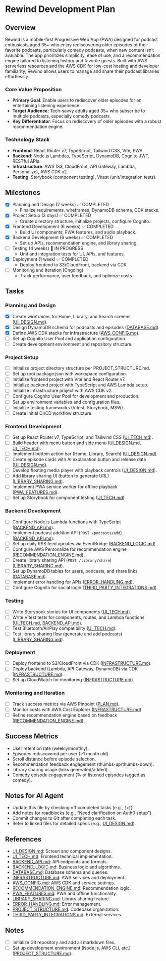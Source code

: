 # Rewind Development Plan

## Overview

Rewind is a mobile-first Progressive Web App (PWA) designed for podcast enthusiasts aged 35+ who enjoy rediscovering older episodes of their favorite podcasts, particularly comedy podcasts, when new content isn’t available. The app prioritizes simplicity, ease of use, and a recommendation engine tailored to listening history and favorite guests. Built with AWS serverless resources and the AWS CDK for low-cost hosting and developer familiarity, Rewind allows users to manage and share their podcast libraries effortlessly.

### Core Value Proposition

- **Primary Goal**: Enable users to rediscover older episodes for an entertaining listening experience.
- **Target Audience**: Tech-savvy adults aged 35+ who subscribe to multiple podcasts, especially comedy podcasts.
- **Key Differentiator**: Focus on rediscovery of older episodes with a robust recommendation engine.

### Technology Stack

- **Frontend**: React Router v7, TypeScript, Tailwind CSS, Vite, PWA.
- **Backend**: Node.js Lambdas, TypeScript, DynamoDB, Cognito JWT, RESTful APIs.
- **Infrastructure**: AWS (S3, CloudFront, API Gateway, Lambda, Personalize), AWS CDK v2.
- **Testing**: Storybook (component testing), Vitest (unit/integration tests).

## Milestones

- [x] Planning and Design (2 weeks) ✅ COMPLETED
  - Finalize requirements, wireframes, DynamoDB schema, CDK stacks.
- [x] Project Setup (3 days) ✅ COMPLETED
  - Create directory structure, initialize projects, configure Cognito.
- [x] Frontend Development (6 weeks) ✅ COMPLETED
  - Build UI components, PWA features, and audio playback.
- [x] Backend Development (6 weeks) ✅ COMPLETED
  - Set up APIs, recommendation engine, and library sharing.
- [ ] Testing (4 weeks) 🚧 IN PROGRESS
  - Unit and integration tests for UI, APIs, and features.
- [x] Deployment (1 week) ✅ COMPLETED
  - Deploy frontend to S3/CloudFront, backend via CDK.
- [ ] Monitoring and Iteration (Ongoing)
  - Track performance, user feedback, and optimize costs.

## Tasks

### Planning and Design

- [x] Create wireframes for Home, Library, and Search screens ([UI_DESIGN.md](#home-screen)).
- [x] Design DynamoDB schema for podcasts and episodes ([DATABASE.md](#schema-design)).
- [x] Define AWS CDK stacks for infrastructure ([AWS_CONFIG.md](#cdk-stacks)).
- [ ] Set up Cognito User Pool and application configuration.
- [ ] Create development environment and repository structure.

### Project Setup

- [ ] Initialize project directory structure per PROJECT_STRUCTURE.md.
- [ ] Set up root package.json with workspace configuration.
- [ ] Initialize frontend project with Vite and React Router v7.
- [ ] Initialize backend project with TypeScript and AWS Lambda setup.
- [ ] Initialize infrastructure project with AWS CDK v2.
- [ ] Configure Cognito User Pool for development and production.
- [ ] Set up environment variables and configuration files.
- [ ] Initialize testing frameworks (Vitest, Storybook, MSW).
- [ ] Create initial CI/CD workflow structure.

### Frontend Development

- [ ] Set up React Router v7, TypeScript, and Tailwind CSS ([UI_TECH.md](#project-setup)).
- [ ] Build header with menu button and side menu ([UI_DESIGN.md](#header), [UI_TECH.md](#header-component)).
- [ ] Implement bottom action bar (Home, Library, Search) ([UI_DESIGN.md](#bottom-action-bar)).
- [ ] Create episode cards with AI explanation button and release date ([UI_DESIGN.md](#episode-cards)).
- [ ] Develop floating media player with playback controls ([UI_DESIGN.md](#floating-media-player)).
- [ ] Add library sharing UI (button to generate URL) ([LIBRARY_SHARING.md](#ui)).
- [ ] Implement PWA service worker for offline playback ([PWA_FEATURES.md](#service-worker)).
- [ ] Set up Storybook for component testing ([UI_TECH.md](#testing)).

### Backend Development

- [ ] Configure Node.js Lambda functions with TypeScript ([BACKEND_API.md](#setup)).
- [ ] Implement podcast addition API (`POST /podcasts/add`) ([BACKEND_API.md](#podcast-addition)).
- [ ] Set up daily RSS feed updates via EventBridge ([BACKEND_LOGIC.md](#episode-updates)).
- [ ] Configure AWS Personalize for recommendation engine ([RECOMMENDATION_ENGINE.md](#setup)).
- [ ] Create library sharing API (`POST /library/share`) ([LIBRARY_SHARING.md](#backend)).
- [ ] Set up DynamoDB tables for users, podcasts, and share links ([DATABASE.md](#schema-design)).
- [ ] Implement error handling for APIs ([ERROR_HANDLING.md](#api-errors)).
- [ ] Configure Cognito for social login ([THIRD_PARTY_INTEGRATIONS.md](#amazon-cognito-authentication)).

### Testing

- [ ] Write Storybook stories for UI components ([UI_TECH.md](#testing)).
- [ ] Write Vitest tests for components, routes, and Lambda functions ([UI_TECH.md](#testing), [BACKEND_API.md](#testing)).
- [ ] Test Bluetooth/AirPlay compatibility ([UI_TECH.md](#external-device-support)).
- [ ] Test library sharing flow (generate and add podcasts) ([LIBRARY_SHARING.md](#testing)).

### Deployment

- [ ] Deploy frontend to S3/CloudFront via CDK ([INFRASTRUCTURE.md](#frontend-hosting)).
- [ ] Deploy backend (Lambda, API Gateway, DynamoDB) via CDK ([INFRASTRUCTURE.md](#backend-hosting)).
- [ ] Set up CloudWatch for monitoring ([INFRASTRUCTURE.md](#monitoring)).

### Monitoring and Iteration

- [ ] Track success metrics via AWS Pinpoint ([PLAN.md](#success-metrics)).
- [ ] Monitor costs with AWS Cost Explorer ([INFRASTRUCTURE.md](#cost-monitoring)).
- [ ] Refine recommendation engine based on feedback ([RECOMMENDATION_ENGINE.md](#feedback-loop)).

## Success Metrics

- User retention rate (weekly/monthly).
- Episodes rediscovered per user (>1 month old).
- Scroll distance before episode selection.
- Recommendation feedback engagement (thumbs-up/thumbs-down).
- Library sharing usage (links generated/added).
- Comedy episode engagement (% of listened episodes tagged as comedy).

## Notes for AI Agent

- Update this file by checking off completed tasks (e.g., `[x]`).
- Add notes for roadblocks (e.g., “Need clarification on Auth0 setup”).
- Commit changes to Git after completing each task.
- Refer to linked files for detailed specs (e.g., [UI_DESIGN.md](#ui-design)).

## References

- [UI_DESIGN.md](#ui-design): Screen and component designs.
- [UI_TECH.md](#ui-tech): Frontend technical implementation.
- [BACKEND_API.md](#backend-api): API endpoints and formats.
- [BACKEND_LOGIC.md](#backend-logic): Business logic and algorithms.
- [DATABASE.md](#database): Database schema and queries.
- [INFRASTRUCTURE.md](#infrastructure): AWS services and deployment.
- [AWS_CONFIG.md](#aws-config): AWS CDK and service settings.
- [RECOMMENDATION_ENGINE.md](#recommendation-engine): Recommendation logic.
- [PWA_FEATURES.md](#pwa-features): PWA and offline functionality.
- [LIBRARY_SHARING.md](#library-sharing): Library sharing feature.
- [ERROR_HANDLING.md](#error-handling): Error management.
- [PROJECT_STRUCTURE.md](#project-structure): Codebase organization.
- [THIRD_PARTY_INTEGRATIONS.md](#third-party-integrations): External services.

## Notes

- [ ] Initialize Git repository and add all markdown files.
- [ ] Set up development environment (Node.js, AWS CLI, etc.) ([PROJECT_STRUCTURE.md](#setup)).
